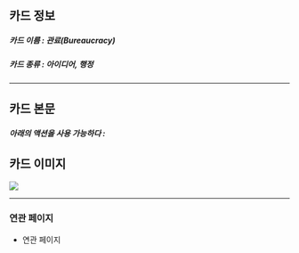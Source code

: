 ## 카드 정보
##### 카드 이름 : 관료(Bureaucracy)
##### 카드 종류 : 아이디어, 행정
---
## 카드 본문
##### 아래의 액션을 사용 가능하다 : 

## 카드 이미지
<img src="\Assets\ImageName.png"/>


--- 

### 연관 페이지
- 연관 페이지

